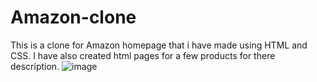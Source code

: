 # Amazon-clone

This is a clone for Amazon homepage that i have made using HTML and CSS. I have also created html pages for a few products for there description.
![image](https://github.com/Aditiz07/Amazon-clone/assets/103147655/243da88a-0b57-43e2-a771-af2247d64d58)

